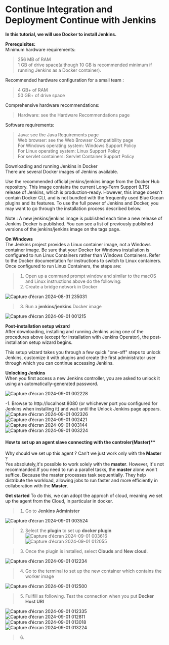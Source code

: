 # Continue Integration and Deployment Continue with Jenkins

**In this tutorial, we will use Docker to install Jenkins.** <br>

**Prerequisites:** <br>
Minimum hardware requirements: <br>
> 256 MB of RAM <br>
> 1 GB of drive space(although 10 GB is recommended minimum if running Jenkins as a Docker container).<br>

Recommended hardware configuration for a small team : <br>
> 4 GB+ of RAM <br>
> 50 GB+ of drive space <br>

Comprehensive hardware recommendations: <br>
> Hardware: see the Hardware Recommendations page <br>

Software requirements: <br>
> Java: see the Java Requirements page <br>
> Web browser: see the Web Browser Compatibility page <br>
> For Windows operating system: Windows Support Policy <br>
> For Linux operating system: Linux Support Policy <br>
> For servlet containers: Servlet Container Support Policy <br>

Downloading and running Jenkins in Docker <br>
There are several Docker images of Jenkins available. <br>

Use the recommended official jenkins/jenkins image from the Docker Hub repository. This image contains the current Long-Term Support (LTS) release of Jenkins, which is production-ready. However, this image doesn’t contain Docker CLI, and is not bundled with the frequently used Blue Ocean plugins and its features. To use the full power of Jenkins and Docker, you may want to go through the installation process described below. <br>

 Note : A new jenkins/jenkins image is published each time a new release of Jenkins Docker is published. You can see a list of previously published versions of the jenkins/jenkins image on the tags page. <br>

 **On Windows** <br>
 The Jenkins project provides a Linux container image, not a Windows container image. Be sure that your Docker for Windows installation is configured to run Linux Containers rather than Windows Containers. Refer to the Docker documentation for instructions to switch to Linux containers. Once configured to run Linux Containers, the steps are:
> 1. Open up a command prompt window and similar to the macOS and Linux instructions above do the following: <br>
> 2. Create a bridge network in Docker <br>

![Capture d’écran 2024-08-31 235031](https://github.com/user-attachments/assets/d65ed562-aa17-4cd3-8fef-8c6f5933ad35)

> 3. Run a **jenkins/jenkins** Docker image <br>

![Capture d’écran 2024-09-01 001215](https://github.com/user-attachments/assets/4da60e3e-7177-437c-98e8-09aea3782c91)

**Post-installation setup wizard** <br>
After downloading, installing and running Jenkins using one of the procedures above (except for installation with Jenkins Operator), the post-installation setup wizard begins. <br>

This setup wizard takes you through a few quick "one-off" steps to unlock Jenkins, customize it with plugins and create the first administrator user through which you can continue accessing Jenkins. <br>

**Unlocking Jenkins** <br>
When you first access a new Jenkins controller, you are asked to unlock it using an automatically-generated password.

![Capture d’écran 2024-09-01 002228](https://github.com/user-attachments/assets/4c4df1ab-3ce3-4c01-b16d-1d7805346f97)

-1. Browse to http://localhost:8080 (or whichever port you configured for Jenkins when installing it) and wait until the Unlock Jenkins page appears.
![Capture d’écran 2024-09-01 002326](https://github.com/user-attachments/assets/8ee2ec3b-7ad4-455b-b0a4-9ffc9fb373da)
![Capture d’écran 2024-09-01 002421](https://github.com/user-attachments/assets/2fa924aa-a923-416b-95f8-b82b636f1fe8)
![Capture d’écran 2024-09-01 003144](https://github.com/user-attachments/assets/90c5c165-ab41-462c-b26d-ae5efd28706a)
![Capture d’écran 2024-09-01 003224](https://github.com/user-attachments/assets/aa63a3e5-86d6-47be-9029-7739b08dd5f7)

#### How to set up an agent slave connecting with the controler(Master)** <br>
 Why should we set up this agent ? Can't we just work only with the **Master** ? <br>
 Yes absolutely,it's possible to work solely with the **master**. However, It's not recommanded.If you need to run a parallel tasks, the **master** alone won't suffice. Because the master processes task sequentially. They help distribute the workload, allowing jobs to run faster and more efficiently in collaboration with the **Master**. <br>

 **Get started**
 To do this, we can adopt the approch of cloud, meaning we set up the agent from the Cloud, in particular in docker.
 > 1. Go to **Jenkins Administer** <br>

 ![Capture d’écran 2024-09-01 003524](https://github.com/user-attachments/assets/6948213e-c7e7-4ed3-b2e2-bb4b5dacd003)
 
>  2. Select the **plugin** to set up **docker plugin** <br>
 ![Capture d’écran 2024-09-01 003616](https://github.com/user-attachments/assets/3b50676f-b07a-417d-8b35-3209a79081e6)
![Capture d’écran 2024-09-01 012055](https://github.com/user-attachments/assets/811be96e-d2d3-4a50-bdb3-633615e95224)

>  3. Once the plugin is installed, select **Clouds** and **New cloud**. <br>

![Capture d’écran 2024-09-01 012234](https://github.com/user-attachments/assets/b736bd45-5de7-4114-93e0-155c06a22723)

>  4. Go to the terminal to set up the new container which contains the worker image <br>

![Capture d’écran 2024-09-01 012500](https://github.com/user-attachments/assets/3d22f6a9-ab67-4bdf-b5b2-e39aa8908660)

>  5. Fullfill as following. Test the connection when you put **Docker Host URI** <br>

![Capture d’écran 2024-09-01 012335](https://github.com/user-attachments/assets/4c07222f-c980-4a2c-b9a5-e65a1d45ba7c)
![Capture d’écran 2024-09-01 012811](https://github.com/user-attachments/assets/b6fcde82-9a38-4e97-92cd-23f9bc3411c8)
![Capture d’écran 2024-09-01 013018](https://github.com/user-attachments/assets/5ac216f5-20ef-409b-b379-7a436d26dee8)
![Capture d’écran 2024-09-01 013224](https://github.com/user-attachments/assets/125af4fb-9d4b-4d60-83eb-90e13e72102a)

> 6. 






